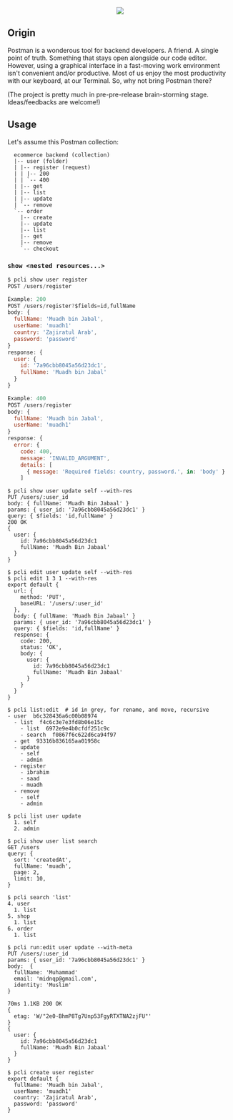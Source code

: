 <p align=center>
<img src="https://user-images.githubusercontent.com/50658760/179565718-d6bed09d-86f8-4096-bcd8-03b610cd5624.png"/>
</p>

## Origin
Postman is a wonderous tool for backend developers. A friend. A single point of truth. Something that stays open alongside our code editor. However, using a graphical interface in a fast-moving work environment isn't convenient and/or productive. Most of us enjoy the most productivity with our keyboard, at our Terminal. So, why not bring Postman there?

(The project is pretty much in pre-pre-release brain-storming stage. Ideas/feedbacks are welcome!)

## Usage
Let's assume this Postman collection:
```
  ecommerce backend (collection)
  |-- user (folder)
  | |-- register (request)
  | | |-- 200
  | | `-- 400
  | |-- get
  | |-- list
  | |-- update
  | `-- remove
  `-- order
    |-- create
    |-- update
    |-- list
    |-- get
    |-- remove
    `-- checkout
```


### `show <nested resources...>`
```js
$ pcli show user register
POST /users/register

Example: 200
POST /users/register?$fields=id,fullName
body: {
  fullName: 'Muadh bin Jabal',
  userName: 'muadh1'
  country: 'Zajiratul Arab',
  password: 'password'
}
response: {
  user: {
    id: '7a96cbb8045a56d23dc1',
    fullName: 'Muadh bin Jabal'
  }
}

Example: 400
POST /users/register
body: {
  fullName: 'Muadh bin Jabal',
  userName: 'muadh1'
}
response: {
  error: {
    code: 400,
    message: 'INVALID_ARGUMENT',
    details: [
      { message: 'Required fields: country, password.', in: 'body' }
    ]
```


```
$ pcli show user update self --with-res
PUT /users/:user_id
body: { fullName: 'Muadh Bin Jabaal' }
params: { user_id: '7a96cbb8045a56d23dc1' }
query: { $fields: 'id,fullName' }
200 OK
{
  user: {
    id: 7a96cbb8045a56d23dc1
    fullName: 'Muadh Bin Jabaal'
  }
}
```


```
$ pcli edit user update self --with-res
$ pcli edit 1 3 1 --with-res
export default {
  url: { 
    method: 'PUT',
    baseURL: '/users/:user_id'
  },
  body: { fullName: 'Muadh Bin Jabaal' }
  params: { user_id: '7a96cbb8045a56d23dc1' }
  query: { $fields: 'id,fullName' }
  response: {
    code: 200,
    status: 'OK',
    body: {
      user: {
        id: 7a96cbb8045a56d23dc1
        fullName: 'Muadh Bin Jabaal'
      }
    }
  }
}
```


```
$ pcli list:edit  # id in grey, for rename, and move, recursive
- user  b6c328436a6c00b08974
  - list  f4c6c3e7e3fd8b06e15c
    - list  6972e9e4b0cfdf251c9c
    - search  f0867f6c622d6ca94f97
  - get  93316b836165aa01958c
  - update
    - self
    - admin
  - register
    - ibrahim
    - saad
    - muadh
  - remove
    - self
    - admin
```


```
$ pcli list user update
  1. self
  2. admin
```


```
$ pcli show user list search
GET /users
query: {
  sort: 'createdAt',
  fullName: 'muadh',
  page: 2,
  limit: 10,
}
```


```
$ pcli search 'list'
4. user
  1. list
5. shop
  1. list
6. order
  1. list
```


```
$ pcli run:edit user update --with-meta
PUT /users/:user_id
params: { user_id: '7a96cbb8045a56d23dc1' }
body:  {
  fullName: 'Muhammad'
  email: 'midnqp@gmail.com',
  identity: 'Muslim'
}

70ms 1.1KB 200 OK
{
  etag: 'W/"2e0-BhmP8Tg7Unp53FgyRTXTNA2zjFU"'
}
{
  user: {
    id: 7a96cbb8045a56d23dc1
    fullName: 'Muadh Bin Jabaal'
  }
}
```

```
$ pcli create user register
export default {
  fullName: 'Muadh bin Jabal',
  userName: 'muadh1'
  country: 'Zajiratul Arab',
  password: 'password'
}
```
